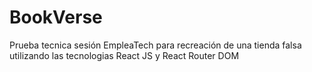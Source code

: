 # BookVerse
 Prueba tecnica sesión EmpleaTech para recreación de una tienda falsa utilizando las tecnologias React JS y React Router DOM
